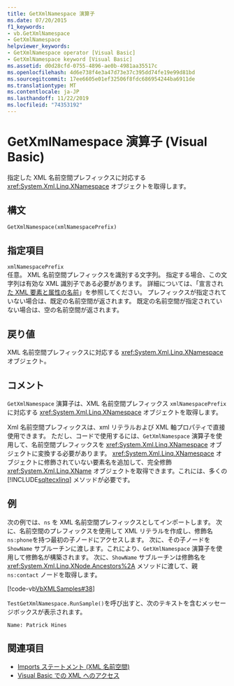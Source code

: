 ```yaml
---
title: GetXmlNamespace 演算子
ms.date: 07/20/2015
f1_keywords:
- vb.GetXmlNamespace
- GetXmlNamespace
helpviewer_keywords:
- GetXmlNamespace operator [Visual Basic]
- GetXmlNamespace keyword [Visual Basic]
ms.assetid: d0d28cfd-0755-4896-ae0b-4981aa35517c
ms.openlocfilehash: 4d6e738f4e3a47d73e37c395dd74fe19e99d81bd
ms.sourcegitcommit: 17ee6605e01ef32506f8fdc686954244ba6911de
ms.translationtype: MT
ms.contentlocale: ja-JP
ms.lasthandoff: 11/22/2019
ms.locfileid: "74353192"
---
```

# <a name="getxmlnamespace-operator-visual-basic"></a>GetXmlNamespace 演算子 (Visual Basic)
指定した XML 名前空間プレフィックスに対応する <xref:System.Xml.Linq.XNamespace> オブジェクトを取得します。  
  
## <a name="syntax"></a>構文  
  
```vb  
GetXmlNamespace(xmlNamespacePrefix)  
```  
  
## <a name="parts"></a>指定項目  
 `xmlNamespacePrefix`  
 任意。 XML 名前空間プレフィックスを識別する文字列。 指定する場合、この文字列は有効な XML 識別子である必要があります。 詳細については、「宣言され[た XML 要素と属性の名前](../../../visual-basic/programming-guide/language-features/xml/names-of-declared-xml-elements-and-attributes.md)」を参照してください。 プレフィックスが指定されていない場合は、既定の名前空間が返されます。 既定の名前空間が指定されていない場合は、空の名前空間が返されます。  
  
## <a name="return-value"></a>戻り値  
 XML 名前空間プレフィックスに対応する <xref:System.Xml.Linq.XNamespace> オブジェクト。  
  
## <a name="remarks"></a>コメント  
 `GetXmlNamespace` 演算子は、XML 名前空間プレフィックス `xmlNamespacePrefix`に対応する <xref:System.Xml.Linq.XNamespace> オブジェクトを取得します。  
  
 Xml 名前空間プレフィックスは、xml リテラルおよび XML 軸プロパティで直接使用できます。 ただし、コードで使用するには、`GetXmlNamespace` 演算子を使用して、名前空間プレフィックスを <xref:System.Xml.Linq.XNamespace> オブジェクトに変換する必要があります。 <xref:System.Xml.Linq.XNamespace> オブジェクトに修飾されていない要素名を追加して、完全修飾 <xref:System.Xml.Linq.XName> オブジェクトを取得できます。これには、多くの [!INCLUDE[sqltecxlinq](~/includes/sqltecxlinq-md.md)] メソッドが必要です。  
  
## <a name="example"></a>例  
 次の例では、`ns` を XML 名前空間プレフィックスとしてインポートします。 次に、名前空間のプレフィックスを使用して XML リテラルを作成し、修飾名 `ns:phone`を持つ最初の子ノードにアクセスします。 次に、その子ノードを `ShowName` サブルーチンに渡します。これにより、`GetXmlNamespace` 演算子を使用して修飾名が構築されます。 次に、`ShowName` サブルーチンは修飾名を <xref:System.Xml.Linq.XNode.Ancestors%2A> メソッドに渡して、親 `ns:contact` ノードを取得します。  
  
 [!code-vb[VbXMLSamples#38](~/samples/snippets/visualbasic/VS_Snippets_VBCSharp/VbXMLSamples/VB/GetXmlNamespace.vb#38)]  
  
 `TestGetXmlNamespace.RunSample()`を呼び出すと、次のテキストを含むメッセージボックスが表示されます。  
  
 `Name: Patrick Hines`  
  
## <a name="see-also"></a>関連項目

- [Imports ステートメント (XML 名前空間)](../../../visual-basic/language-reference/statements/imports-statement-xml-namespace.md)
- [Visual Basic での XML へのアクセス](../../../visual-basic/programming-guide/language-features/xml/accessing-xml.md)
